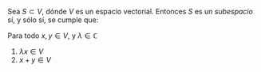 Sea $S \subset V$, dónde $V$ es un espacio vectorial. Entonces $S$ es un *subespacio* sí, y sólo sí, se cumple que:

Para todo $x,y \in V$, y $\lambda \in \mathbb{C}$
1. $\lambda x \in V$
2. $x + y \in V$